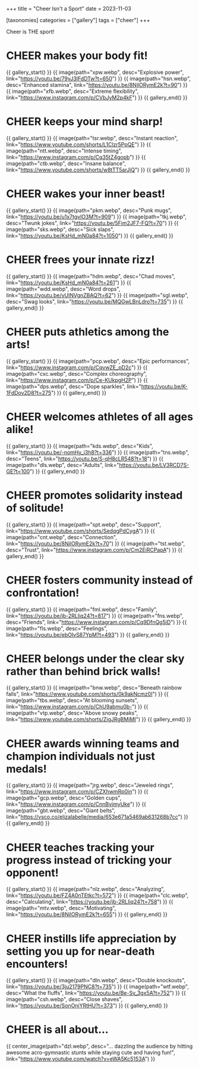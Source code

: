 +++
title = "Cheer Isn't a Sport"
date = 2023-11-03

[taxonomies]
categories = ["gallery"]
tags = ["cheer"]
+++

Cheer is THE sport!

<!-- more -->

# **CHEER makes your body fit!**

{{ gallery_start() }}
{{ image(path="xpw.webp", desc="Explosive power", link="https://youtu.be/79vJ3IFdDTw?t=650") }}
{{ image(path="hsn.webp", desc="Enhanced stamina", link="https://youtu.be/8NjlORymE2k?t=90") }}
{{ image(path="xfb.webp", desc="Extreme flexibility", link="https://www.instagram.com/p/CVbJyM2p4kF") }}
{{ gallery_end() }}

# **CHEER keeps your mind sharp!**

{{ gallery_start() }}
{{ image(path="tsr.webp", desc="Instant reaction", link="https://www.youtube.com/shorts/L1Clzr5PpQE") }}
{{ image(path="ntt.webp", desc="Intense timing", link="https://www.instagram.com/p/Cq35tZ4gopb") }}
{{ image(path="ctb.webp", desc="Insane balance", link="https://www.youtube.com/shorts/w8tTT5arJjQ") }}
{{ gallery_end() }}

# **CHEER wakes your inner beast!**

{{ gallery_start() }}
{{ image(path="pkm.webp", desc="Punk mugs", link="https://youtu.be/u1x7tgvlO3M?t=909") }}
{{ image(path="tkj.webp", desc="Twunk jokes", link="https://youtu.be/5Fim2JF7-FQ?t=70") }}
{{ image(path="sks.webp", desc="Sick slaps", link="https://youtu.be/KsHd_mN0a84?t=1050") }}
{{ gallery_end() }}

# **CHEER frees your innate rizz!**

{{ gallery_start() }}
{{ image(path="hdm.webp", desc="Chad moves", link="https://youtu.be/KsHd_mN0a84?t=261") }}
{{ image(path="wdd.webp", desc="Word drops", link="https://youtu.be/vUINVgnZBAQ?t=62") }}
{{ image(path="sgl.webp", desc="Swag looks", link="https://youtu.be/MQGwLBnLdro?t=735") }}
{{ gallery_end() }}

# **CHEER puts athletics among the arts!**

{{ gallery_start() }}
{{ image(path="pcp.webp", desc="Epic performances", link="https://www.instagram.com/p/CqvwZE_pD2c") }}
{{ image(path="cxc.webp", desc="Complex choreography", link="https://www.instagram.com/p/Ce-KUkpgH2P") }}
{{ image(path="dps.webp", desc="Dope sparkles", link="https://youtu.be/K-1FdDov2D8?t=275") }}
{{ gallery_end() }}

# **CHEER welcomes athletes of all ages alike!**

{{ gallery_start() }}
{{ image(path="kds.webp", desc="Kids", link="https://youtu.be/-nomHy_i3h8?t=336") }}
{{ image(path="tns.webp", desc="Teens", link="https://youtu.be/S-qH8cLR548?t=18") }}
{{ image(path="dls.webp", desc="Adults", link="https://youtu.be/LV3RCD7S-GE?t=100") }}
{{ gallery_end() }}

# **CHEER promotes solidarity instead of solitude!**

{{ gallery_start() }}
{{ image(path="spt.webp", desc="Support", link="https://www.youtube.com/shorts/SedqgPdCygA") }}
{{ image(path="cnt.webp", desc="Connection", link="https://youtu.be/8NjlORymE2k?t=70") }}
{{ image(path="tst.webp", desc="Trust", link="https://www.instagram.com/p/Cm2EiRCPapA") }}
{{ gallery_end() }}

# **CHEER fosters community instead of confrontation!**

{{ gallery_start() }}
{{ image(path="fml.webp", desc="Family", link="https://youtu.be/jb-2RLIiq24?t=817") }}
{{ image(path="fns.webp", desc="Friends", link="https://www.instagram.com/p/Cq9DfnQg5iD") }}
{{ image(path="fls.webp", desc="Feelings", link="https://youtu.be/ebOIvS87YpM?t=493") }}
{{ gallery_end() }}

# **CHEER belongs under the clear sky rather than behind brick walls!**

{{ gallery_start() }}
{{ image(path="bnw.webp", desc="Beneath rainbow falls", link="https://www.youtube.com/shorts/0k9akNcmz0I") }}
{{ image(path="tbs.webp", desc="At blooming sunsets", link="https://www.instagram.com/p/ChU9abmu0b-") }}
{{ image(path="vtp.webp", desc="Above snowy peaks", link="https://www.youtube.com/shorts/ZigJRgBMiMI") }}
{{ gallery_end() }}

# **CHEER awards winning teams and champion individuals not just medals!**

{{ gallery_start() }}
{{ image(path="jrg.webp", desc="Jeweled rings", link="https://www.instagram.com/p/CZXhwmRp0in") }}
{{ image(path="gcp.webp", desc="Golden cups", link="https://www.instagram.com/p/CnnBvjmyUke") }}
{{ image(path="gbt.webp", desc="Giant belts", link="https://vsco.co/elizalabelle/media/653e671a5469ab631268b7cc") }}
{{ gallery_end() }}

# **CHEER teaches tracking your progress instead of tricking your opponent!**

{{ gallery_start() }}
{{ image(path="nlz.webp", desc="Analyzing", link="https://youtu.be/FZ4A0nTEtkc?t=572") }}
{{ image(path="clc.webp", desc="Calculating", link="https://youtu.be/jb-2RLIiq24?t=758") }}
{{ image(path="mtv.webp", desc="Motivating", link="https://youtu.be/8NjlORymE2k?t=655") }}
{{ gallery_end() }}

# **CHEER instills life appreciation by setting you up for near-death encounters!**

{{ gallery_start() }}
{{ image(path="dln.webp", desc="Double knockouts", link="https://youtu.be/3ju2179PNC8?t=735") }}
{{ image(path="wtf.webp", desc="What the fluffs", link="https://youtu.be/Be-Sv_3gx5A?t=752") }}
{{ image(path="csh.webp", desc="Close shaves", link="https://youtu.be/SonOnjYRtHU?t=373") }}
{{ gallery_end() }}

# **CHEER is all about...**

{{ center_image(path="dzl.webp", desc="... dazzling the audience by hitting awesome acro-gymnastic stunts while staying cute and having fun!", link="https://www.youtube.com/watch?v=eWA5Kc5153A") }}
